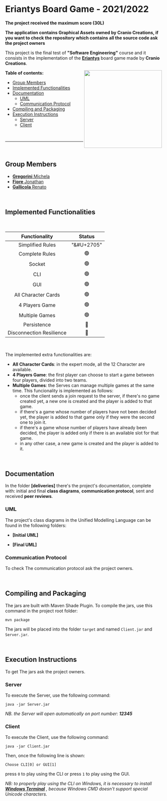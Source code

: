 # Eriantys Board Game - 2021/2022

**The project received the maximum score (30L)**

**The application contains Graphical Assets owned by Cranio Creations, if you want to check the repository which contains all the source code ask the project owners**

This project is the final test of **"Software Engineering"** course and it consists in the implementation of the  **[Eriantys](https://craniointernational.com/products/eriantys/)**  board game made by **Cranio Creations**.

<img src="https://craniointernational.com/2021/wp-content/uploads/2021/06/ERIANTYS-BOX-3D.png" width=250px height=250 px align="right" />


**Table of contents:**

- [Group Members](#group-members)
- [Implemented Functionalities](#implemented-functionalities)
- [Documentation](#documentation)
	- [UML](#uml)
	- [Communication Protocol](#communication-protocol)
- [Compiling and Packaging](#compiling-and-packaging)
- [Execution Instructions](#execution-instructions)
	- [Server](#server)
	- [Client](#client)

<br/>

---
<br/>

## Group Members 

 - [**Gregorini** Michela](https://github.com/MichelaGregorini) 
 - [**Fiore** Jonathan](https://github.com/JFiore00)
 - [**Gallicola** Renato](https://github.com/RenatoGallicola)

<br/>

## Implemented Functionalities
<br/>

| Functionality | Status|
|:---------------:|:----------:|
|Simplified Rules|"&#U+2705"|
|Complete Rules|🟢|
|Socket|🟢|
|CLI|🟢| 
|GUI|🟢|
|All Character Cards|🟢|
|4 Players Game|🟢|
|Multiple Games|🟢|
|Persistence|🔴|
|Disconnection Resilience|🔴|

<br/>

The implemented extra functionalities are:
- **All Character Cards**: in the expert mode, all the 12 Character are available.
- **4 Players Game**: the first player can choose to start a game between four players, divided into two teams.
- **Multiple Games**: the Serves can manage multiple games at the same time. This funcionality is implemented as follows:
  - once the client sends a join request to the server, if there's no game created yet, a new one is created and the player is added to that game.
  - if there's a game whose number of players have not been decided yet, the player is added to that game only if they were the second one to join it.
  -  if there's a game whose number of players have already been decided, the player is added only if there is an available slot for that game.
  - in any other case, a new game is created and the player is added to it.

<br/>

## Documentation

In  the  folder  **[deliveries]** there's the project's documentation, complete with: initial and final **class diagrams**, **communication protocol**, sent and received **peer reviews**.

  
### UML

The project's class  diagrams  in  the  Unified  Modelling  Language can be found in the following folders:


-  **[Initial  UML]**

-  **[Final  UML]**



### Communication Protocol

To check The communication protocol ask the project owners.

<br/>

## Compiling and Packaging
The jars are built with Maven Shade Plugin.
To compile the jars, use this command in the project root folder:
```
mvn package
```
The jars will be placed into the folder ```target``` and named ```Client.jar``` and ```Server.jar```.

<br/>

## Execution Instructions

  To get The jars ask the project owners.

  

  ### Server
  To execute the Server, use the following command:
  ```
  java -jar Server.jar
  ```
  
_NB. the Server will open automatically on port number: **12345**_



  ### Client
  To execute the Client, use the following command:
  ```
  java -jar Client.jar
  ```
 
 Then, once the following line is shown: 
 
```
Choose CLI[0] or GUI[1]
```

press ```0``` to play using the CLI or press ```1``` to play using the GUI.

_NB: to properly play using the CLI on Windows, it is necessary to install **[Windows Terminal](https://apps.microsoft.com/store/detail/windows-terminal/9N0DX20HK701?hl=it-it&gl=IT)** , because Windows CMD doesn't support special Unicode characters._
  

